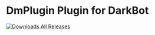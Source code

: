 
# DmPlugin Plugin for DarkBot

[![Downloads All Releases](https://img.shields.io/github/downloads/darkbot-reloaded/DmPlugin/total.svg)]()
